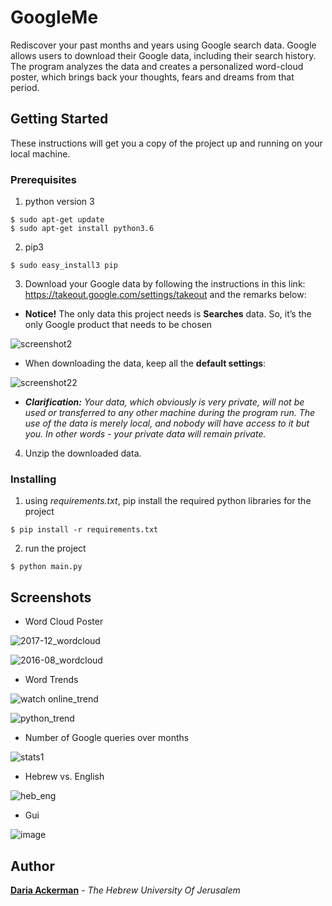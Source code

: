 # GoogleMe

Rediscover your past months and years using Google search data.
Google allows users to download their Google data, including their search history.
The program analyzes the data and creates a personalized word-cloud poster, which brings back your thoughts, fears and dreams from that period.

## Getting Started

These instructions will get you a copy of the project up and running on your local machine.

### Prerequisites

1. python version 3
```
$ sudo apt-get update
$ sudo apt-get install python3.6
```
2. pip3
```
$ sudo easy_install3 pip
```
3. Download your Google data by following the instructions in this link: https://takeout.google.com/settings/takeout and the remarks below:
- **Notice!** The only data this project needs is **Searches** data. So, it’s the only Google product that needs to be chosen
    
![screenshot2](https://user-images.githubusercontent.com/12940079/34079667-b70afe4c-e33a-11e7-9360-4afb6c7f951e.png)

- When downloading the data, keep all the **default settings**:

![screenshot22](https://user-images.githubusercontent.com/12940079/34079718-a91081a8-e33b-11e7-9db1-049df3c483c2.png)

- ***Clarification:** Your data, which obviously is very private, will not be used or transferred to any other machine during the program run. The use of the data is merely local, and nobody will have access to it but you. In other words - your private data will remain private.*

4. Unzip the downloaded data.

### Installing

1. using *requirements.txt*, pip install the required python libraries for the project
```
$ pip install -r requirements.txt
```
2. run the project
```
$ python main.py
```


## Screenshots

- Word Cloud Poster

![2017-12_wordcloud](https://user-images.githubusercontent.com/12940079/34080025-a5f5afde-e340-11e7-9c2f-60bc0c1faa79.png)

![2016-08_wordcloud](https://user-images.githubusercontent.com/12940079/34157576-e2013cf6-e4ca-11e7-8e0c-2fe852c72108.png)

- Word Trends

![watch online_trend](https://user-images.githubusercontent.com/12940079/34361162-6ed223c0-ea70-11e7-9efe-b28214bbf1e7.png)

![python_trend](https://user-images.githubusercontent.com/12940079/34361183-97598a86-ea70-11e7-959a-ca821af4103b.png)


- Number of Google queries over months

![stats1](https://user-images.githubusercontent.com/12940079/34079835-3c72f03c-e33e-11e7-9415-43b86113425b.png)

- Hebrew vs. English

![heb_eng](https://user-images.githubusercontent.com/12940079/34254999-43635a8c-e657-11e7-959f-6cd33c519f19.png)

- Gui

![image](https://user-images.githubusercontent.com/12940079/34361295-699cdc50-ea71-11e7-967e-36891db58e86.png)


## Author

**[Daria Ackerman](https://www.linkedin.com/in/dariack/)** - *The Hebrew University Of Jerusalem*
